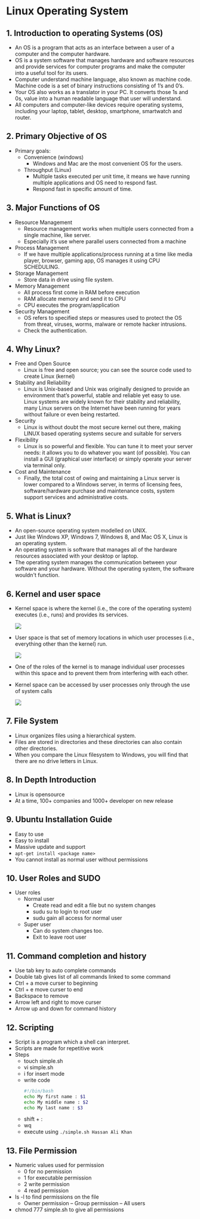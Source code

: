# Linux Operating System

## 1. Introduction to operating Systems (OS)

- An OS is a program that acts as an interface between a user of a computer and the computer hardware.
- OS is a system software that manages hardware and software resources and provide services for computer programs and make the computer into a useful tool for its users.
- Computer understand machine language, also known as machine code. Machine code is a set of binary instructions consisting of 1’s and 0’s.
- Your OS also works as a translator in your PC. It converts those 1s and 0s, value into a human readable language that user will understand.
- All computers and computer-like devices require operating systems, including your laptop, tablet, desktop, smartphone, smartwatch and router.

## 2. Primary Objective of OS

- Primary goals:
  - Convenience (windows)
    - Windows and Mac are the most convenient OS for the users.
  - Throughput (Linux)
    - Multiple tasks executed per unit time, it means we have running multiple applications and OS need to respond fast.
    - Respond fast in specific amount of time.

## 3. Major Functions of OS

- Resource Management
  - Resource management works when multiple users connected from a single machine, like server.
  - Especially it’s use where parallel users connected from a machine
- Process Management
  - If we have multiple applications/process running at a time like media player, browser, gaming app, OS manages it using CPU SCHEDULING.
- Storage Management
  - Store data in drive using file system.
- Memory Management
  - All process first come in RAM before execution
  - RAM allocate memory and send it to CPU
  - CPU executes the program/application
- Security Management
  - OS refers to specified steps or measures used to protect the OS from threat, viruses, worms, malware or remote hacker intrusions.
  - Check the authentication.

## 4. Why Linux?

- Free and Open Source
  - Linux is free and open source; you can see the source code used to create Linux (kernel)
- Stability and Reliability
  - Linux is Unix-based and Unix was originally designed to provide an environment that’s powerful, stable and reliable yet easy to use. Linux systems are widely known for their stability and reliability, many Linux servers on the Internet have been running for years without failure or even being restarted.
- Security
  - Linux is without doubt the most secure kernel out there, making LINUX based operating systems secure and suitable for servers
- Flexibility
  - Linux is so powerful and flexible. You can tune it to meet your server needs: it allows you to do whatever you want (of possible). You can install a GUI (graphical user interface) or simply operate your server via terminal only.
- Cost and Maintenance
  - Finally, the total cost of owing and maintaining a Linux server is lower compared to a Windows server, in terms of licensing fees, software/hardware purchase and maintenance costs, system support services and administrative costs.

## 5. What is Linux?

- An open-source operating system modelled on UNIX.
- Just like Windows XP, Windows 7, Windows 8, and Mac OS X, Linux is an operating system.
- An operating system is software that manages all of the hardware resources associated with your desktop or laptop.
- The operating system manages the communication between your software and your hardware. Without the operating system, the software wouldn't function.

## 6. Kernel and user space

- Kernel space is where the kernel (i.e., the core of the operating system) executes (i.e., runs) and provides its services.

  ![](./Kernel.png)

- User space is that set of memory locations in which user processes (i.e., everything other than the kernel) run.

  ![](./kernel-space-vs-user-space.png)

- One of the roles of the kernel is to manage individual user processes within this space and to prevent them from interfering with each other.
- Kernel space can be accessed by user processes only through the use of system calls

  ![](./kernel-space-vs-user-space1.png)

## 7. File System

- Linux organizes files using a hierarchical system.
- Files are stored in directories and these directories can also contain other directories.
- When you compare the Linux filesystem to Windows, you will find that there are no drive letters in Linux.

## 8. In Depth Introduction

- Linux is opensource
- At a time, 100+ companies and 1000+ developer on new release

## 9. Ubuntu Installation Guide

- Easy to use
- Easy to install
- Massive update and support
- `apt-get install <package name>`
- You cannot install as normal user without permissions

## 10. User Roles and SUDO

- User roles
  - Normal user
    - Create read and edit a file but no system changes
    - sudu su to login to root user
    - sudu gain all access for normal user
  - Super user
    - Can do system changes too.
    - Exit to leave root user

## 11. Command completion and history

- Use tab key to auto complete commands
- Double tab gives list of all commands linked to some command
- Ctrl + a move curser to beginning
- Ctrl + e move curser to end
- Backspace to remove
- Arrow left and right to move curser
- Arrow up and down for command history

## 12. Scripting

- Script is a program which a shell can interpret.
- Scripts are made for repetitive work
- Steps
  - touch simple.sh
  - vi simple.sh
  - i for insert mode
  - write code
    ```sh
    #!/bin/bash
    echo My first name : $1
    echo My middle name : $2
    echo My last name : $3
    ```
  - shift + :
  - wq
  - execute using `./simple.sh Hassan Ali Khan`

## 13. File Permission

- Numeric values used for permission
  - 0 for no permission
  - 1 for executable permission
  - 2 write permission
  - 4 read permission
- ls -l to find permissions on the file
  - Owner permission – Group permission – All users
- chmod 777 simple.sh to give all permissions
